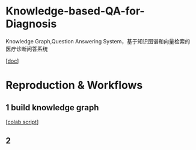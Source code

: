 # Knowledge-based-QA-for-Diagnosis
Knowledge Graph,Question Answering System，基于知识图谱和向量检索的医疗诊断问答系统

[[doc](https://easydoc.net/doc/84261587/TevBXTHz/gsaJm7M6)] 

# Reproduction & Workflows
## 1 build knowledge graph
[[colab script](https://colab.research.google.com/gist/leoxiang66/bf52b9045187a95e276914451954c667/build_kg.ipynb)]

## 2 
